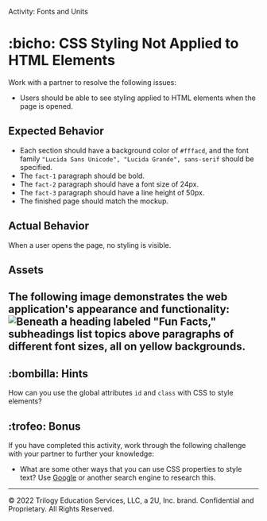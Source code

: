 Activity: Fonts and Units
# :bicho: CSS Styling Not Applied to HTML Elements
Work with a partner to resolve the following issues:
* Users should be able to see styling applied to HTML elements when the page is opened.
## Expected Behavior
* Each section should have a background color of `#fffacd`, and the font family `"Lucida Sans Unicode", "Lucida Grande", sans-serif` should be specified.
* The `fact-1` paragraph should be bold.
* The `fact-2` paragraph should have a font size of 24px.
* The `fact-3` paragraph should have a line height of 50px.
* The finished page should match the mockup.
## Actual Behavior
When a user opens the page, no styling is visible.
## Assets
The following image demonstrates the web application's appearance and functionality:
![Beneath a heading labeled "Fun Facts," subheadings list  topics above paragraphs of different font sizes, all on yellow backgrounds.](./assets/image-1.png)
---
## :bombilla: Hints
How can you use the global attributes `id` and `class` with CSS to style elements?
## :trofeo: Bonus
If you have completed this activity, work through the following challenge with your partner to further your knowledge:
* What are some other ways that you can use CSS properties to style text?
Use [Google](https://www.google.com) or another search engine to research this.
---
© 2022 Trilogy Education Services, LLC, a 2U, Inc. brand. Confidential and Proprietary. All Rights Reserved.
